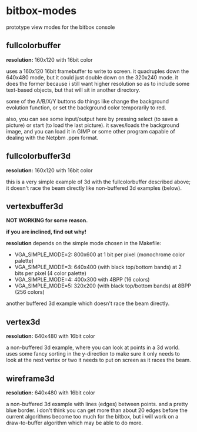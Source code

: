 # bitbox-modes
prototype view modes for the bitbox console


## fullcolorbuffer

**resolution:**  160x120 with 16bit color

uses a 160x120 16bit framebuffer to write to screen.  it quadruples down the 640x480 mode,
but it could just double down on the 320x240 mode.  it does the former because i still
want higher resolution so as to include some text-based objects, but that will sit in
another directory.

some of the A/B/X/Y buttons do things like change the background evolution function,
or set the background color temporarily to red.

also, you can see some input/output here by pressing select (to save a picture) or start
(to load the last picture).  it saves/loads the background image, and you can load it in
GIMP or some other program capable of dealing with the Netpbm .ppm format.


## fullcolorbuffer3d

**resolution:**  160x120 with 16bit color

this is a very simple example of 3d with the fullcolorbuffer described above;
it doesn't race the beam directly like non-buffered 3d examples (below).


## vertexbuffer3d

**NOT WORKING for some reason.**

**if you are inclined, find out why!**

**resolution** depends on the simple mode chosen in the Makefile:
- VGA_SIMPLE_MODE=2:  800x600 at 1 bit per pixel (monochrome color palette)
- VGA_SIMPLE_MODE=3:  640x400 (with black top/bottom bands) at 2 bits per pixel (4 color palette)
- VGA_SIMPLE_MODE=4:  400x300 with 4BPP (16 colors)
- VGA_SIMPLE_MODE=5:  320x200 (with black top/bottom bands) at 8BPP (256 colors)

another buffered 3d example which doesn't race the beam directly. 


## vertex3d  

**resolution:**  640x480 with 16bit color

a non-buffered 3d example, where you can look at points in a 3d world.  uses some
fancy sorting in the y-direction to make sure it only needs to look at the 
next vertex or two it needs to put on screen as it races the beam.


## wireframe3d

**resolution:**  640x480 with 16bit color

a non-buffered 3d example with lines (edges) between points.  and a pretty blue border.
i don't think you can get more than about 20 edges before the current algorithms
become too much for the bitbox, but i will work on a draw-to-buffer algorithm
which may be able to do more.
